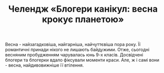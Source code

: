 ﻿---
title: "Челендж «Блогери канікул: весна крокує планетою»"
---

Весна - найзагадковіша, найгарніша, найчуттєвіша пора року. Її романтичні принади нікого не лишають байдужими. Отже, сьогодні весняним пробудженням чарувалась юнь 9-х класів. Досвідчені блогери та блогерки вдало фіксували моменти краси. Але, ж і самі вони - весна, найдивовижніше її втілення.

<slideshow />
